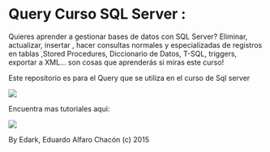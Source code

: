 # Query Curso SQL Server :
 
Quieres aprender a gestionar bases de datos con SQL Server?
Eliminar, actualizar, insertar , hacer consultas normales y especializadas de registros en tablas ,Stored Procedures, Diccionario de Datos, T-SQL, triggers, exportar a XML... son cosas que aprenderás si miras este curso!

Este repositorio es para el Query que se utiliza en el curso de Sql server 

[ ![](http://3.bp.blogspot.com/-fveE6JYtIYw/VCNO82uJMUI/AAAAAAAAA-g/Rk1nZFSFtnw/s1600/portada%2Bsql%2Bserver.png) ](https://www.youtube.com/playlist?list=PL8gxzfBmzgewF28S8REkfHacaSRnwpJeB)

Encuentra mas tutoriales aqui:

[ ![](http://1.bp.blogspot.com/-aulLfR1QiBI/VCcxPND4OMI/AAAAAAAABA4/nI7F_mYQe_c/s1600/YT-Suscribete-rankia.png) ](https://www.youtube.com/channel/UCJeVpLbYfAHivHHrwG2TqFw)


By Edark,
Eduardo Alfaro Chacón (c)
2015

